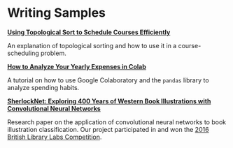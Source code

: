 # Writing Samples

**[Using Topological Sort to Schedule Courses Efficiently](https://github.com/karen-wang/class-scheduling/blob/main/Using_Topological_Sort_to_Schedule_Courses_Efficiently.ipynb)**

An explanation of topological sorting and how to use it in a course-scheduling problem.

**[How to Analyze Your Yearly Expenses in Colab](https://github.com/karen-wang/colab-yearly-expenses/blob/main/How_to_Analyze_Your_Yearly_Expenses_in_Colab.ipynb)**

A tutorial on how to use Google Colaboratory and the `pandas` library to analyze spending habits.

**[SherlockNet: Exploring 400 Years of Western Book Illustrations with Convolutional Neural Networks](sherlocknet.pdf)**

Research paper on the application of convolutional neural networks to book illustration classification. Our project participated in and won the [2016 British Library Labs Competition](https://blogs.bl.uk/digital-scholarship/2016/08/sherlocknet-tagging-and-captioning-the-british-librarys-flickr-images.html). 
